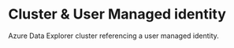 # Cluster & User Managed identity

Azure Data Explorer cluster referencing a user managed identity.

